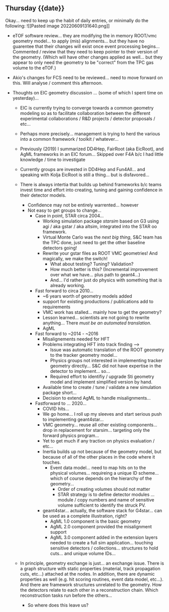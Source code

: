 ## Thursday {{date}}

Okay... need to keep up the habit of daily entries, or minimally do the following:
![[Pasted image 20220609131640.png]]

- eTOF software review... they are modifying the in memory ROOT/vmc geometry model... to apply (mis) alignments... but they have no guarentee that their changes will exist once event processing begins...  Commented / review that they need to keep pointer to their version of the geometry.  (Which will have other changes applied as well... but they appear to only need the geometry to be "correct" from the TPC gas volume to the eTOF.)

- Akio's changes for FCS need to be reviewed... need to move forward on this.  Will analyse / comment this afternoon.

- Thoughts on EIC geometry discussion ... (some of which I spent time on yesterday)...
	- EIC is currently trying to converge towards a common geometry modeling so as to facilitate collaboration between the different experimental collaborations / R&D projects / detector proposals / etc...
	- Perhaps more precisely... management is trying to herd the various into a common framework / toolkit / whatever...
	- Previously (2019) I summarized DD4Hep, FairRoot (aka EicRoot), and AgML frameworks in an EIC forum...  Skipped over F4A b/c I had little knowledge / time to investigate
	- Currently groups are invested in DD4Hep and Fun4All... and speaking with Kolja EicRoot is still a thing... but is disfavored...
	- There is always intertia that builds up behind frameworks b/c teams invest time and effort into creating, tuning and gaining confidence in their detector models.
		- Confidence may not be entirely warrented... however
		- Not easy to get groups to change...
			- Case in point, STAR circa 2004...
				- Working simulation package *starsim* based on G3 using agi / aka gstar / aka altsim, integrated into the STAR oo framework.
				- Virtual Monte Carlo was the *next big thing*, S&C team has the TPC done, just need to get the other baseline detectors going!
				- Rewrite your gstar files as ROOT VMC geometries!  And magically, we make the switch!
					- What about testing?  Tuning?  Validation?  
					- How much better is this?  (Incremental improvement over what we have... plus path to geant4...)
					- And... I'd rather just do physics with something that is already working.
			- Fast forward to circa 2010... 
				- ~6 years worth of geometry models added
				- support for existing productions / publications add to requirements
				- VMC work has stalled... mainly how to get the geometry?
				- Lesson learned... scientists are not going to rewrite anything... There *must be an automated translation*.
				- AgML
			- Fast forward to ~2014 - ~2016
				- Misalignements needed for HFT
				- Problems integrating HFT  into track finding --> 
					- Issue was automatic translation of the ROOT geometry to the tracker geometry model...
					- Physics groups not interested in implementing tracker geometry directly... S&C did not have expertise in the detector to implement... so...
					- Required effort to identifiy / upgrade Sti geometry model and implement simplified version by hand.
				- Available time to create / tune / validate a new simulation package short...
				- Decision to extend AgML to handle misalignments...
			- Fastforward to ... 2020...
				- COVID hits...
				- We go home... I roll up my sleeves and start serious push to implementing geant4star...
				- VMC geometry... reuse all other existing components... drop in replacement for starsim...  targeting only the forward physics program...
				- Yet to get much if any traction on physics evaluation / etc...
				- Inertia builds up not because of the geometry model, but because of all of the other places in the code where it touches.
					- Event data model... need to map hits on to the physical volumes... requireing a unique ID scheme... which of course depends on the hierarchy of the geometry... 
						- Order of creating volumes should not matter
						- STAR strategy is to define detector modules ... module / copy numbers and name of sensitive volume sufficient to identify the struck PV.
				- geant4star...  actually, the software stack for G4star... can be used as a complete illustration, right?
					- AgML 1.0 component is the basic geometry
					- AgML 2.0 component provided the misalignment support 
					- AgML 3.0 component added in the extension layers needed to create a full sim application... touching sensitive detectors / collections... structures to hold cuts... and unique volume IDs...

  - In principle, geometry exchange is just... an exchange issue.  There is a graph structure with static properties (material, track propagation cuts, etc...) attached at the nodes.  In addition, there are dynamic properties as well (e.g. hit scoring routines, event data model, etc...).  And there are framework structures unrelated to the geometry.  How the detectors relate to each other in a reconstruction chain.  Which reconstruction tasks run before the others...

	- So where does this leave us?  
		
	
	